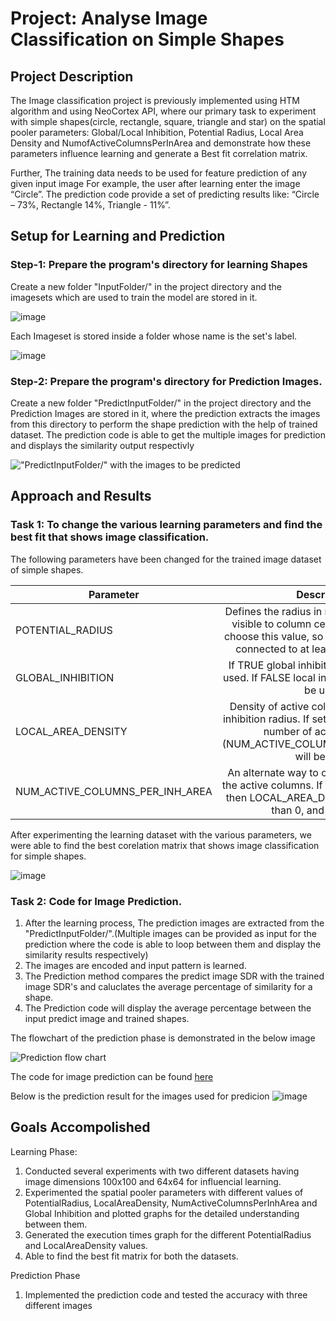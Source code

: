 # Project:	Analyse Image Classification on Simple Shapes

## Project Description

The Image classification project is previously implemented using HTM algorithm and using NeoCortex API, where our primary task to experiment with simple shapes(circle, rectangle, square, triangle and star) on the spatial pooler parameters: Global/Local Inhibition, Potential Radius, Local Area Density and NumofActiveColumnsPerInArea and demonstrate how these parameters influence learning and generate a Best fit correlation matrix.

Further, The training data needs to be used for feature prediction of any given input image For example, the user after learning enter the image “Circle”. The prediction code provide a set of predicting results like: “Circle – 73%, Rectangle 14%, Triangle - 11%”.

 ## Setup for Learning and Prediction
 
 ### Step-1: Prepare the program's directory for learning Shapes
 
 Create a new folder "InputFolder/" in the project directory and the imagesets which are used to train the model are stored in it.
 
![image](https://user-images.githubusercontent.com/46021672/160387127-ab67eac8-bd2c-4889-a211-febcc13d8418.png)

 Each Imageset is stored inside a folder whose name is the set's label.
 
![image](https://user-images.githubusercontent.com/46021672/160381920-728ba2af-41d8-4802-8ab3-9c7d1c85ceeb.png)


### Step-2: Prepare the program's directory for Prediction Images.
 
 Create a new folder "PredictInputFolder/" in the project directory and the Prediction Images are stored in it, where the prediction extracts the images from this directory to perform the shape prediction with the help of trained dataset. The prediction code is able to get the multiple images for prediction and displays the similarity output respectivly

 !["PredictInputFolder/" with the images to be predicted](https://user-images.githubusercontent.com/46021672/160382423-71dd000e-1a1b-41e3-9475-27324acb0027.png)


## Approach and Results

### Task 1: To change the various learning parameters and find the best fit that shows image classification. 

The following parameters have been changed for the trained image dataset of simple shapes. 

| Parameter       | Description         |
| ------------- |:-------------:|
| POTENTIAL_RADIUS      |Defines the radius in number of input cells visible to column cells. It is important to choose this value, so every input neuron is connected to at least a single column. |
| GLOBAL_INHIBITION      |If TRUE global inhibition algorithm will be used. If FALSE local inhibition algorithm will be used. |
| LOCAL_AREA_DENSITY      |Density of active columns inside of local inhibition radius. If set on value < 0, explicit number of active columns (NUM_ACTIVE_COLUMNS_PER_INH_AREA) will be used. |
| NUM_ACTIVE_COLUMNS_PER_INH_AREA     |An alternate way to control the density of the active columns. If this value is specified then LOCAL_AREA_DENSITY must be less than 0, and vice versa. |

After experimenting the learning dataset with the various parameters, we were able to find the best corelation matrix that shows image classification for simple shapes.

![image](https://user-images.githubusercontent.com/46021672/160387229-38cc7670-2790-46ce-a5dd-4681c6cf7834.png)


### Task 2: Code for Image Prediction. 

1. After the learning process, The prediction images are extracted from the "PredictInputFolder/".(Multiple images can be provided as input for the prediction where the code is able to loop between them and display the similarity results respectively)
2. The images are encoded and input pattern is learned.
3. The Prediction method compares the predict image SDR with the trained image SDR's and caluclates the average percentage of similarity for a shape.
4. The Prediction code will display the average percentage between the input predict image and trained shapes.

The flowchart of the prediction phase is demonstrated in the below image

![Prediction flow chart](https://user-images.githubusercontent.com/46021672/160383599-a8f1d0c7-a625-49c5-81eb-1ca9a9ecc5d6.png)

The code for image prediction can be found [here](https://github.com/GurunagSai/neocortexapi-classification/blob/9db90e1416a400fa98dae8dc118edced62463ea0/MySEProject/ImageClassification/ImageClassification/Experiment.cs#L266)

Below is the prediction result for the images used for predicion
![image](https://user-images.githubusercontent.com/46021672/160382681-f7732727-69f4-4dc2-acc0-363e5ee990b2.png)


## Goals Accompolished

Learning Phase:
1. Conducted several experiments with two different datasets having image dimensions 100x100 and 64x64 for influencial learning.
2. Experimented the spatial pooler parameters with different values of PotentialRadius, LocalAreaDensity, NumActiveColumnsPerInhArea and Global Inhibition and plotted graphs for the detailed understanding between them. 
3. Generated the execution times graph for the different PotentialRadius and LocalAreaDensity values.
4. Able to find the best fit matrix for both the datasets.

Prediction Phase
1. Implemented the prediction code and tested the accuracy with three different images
